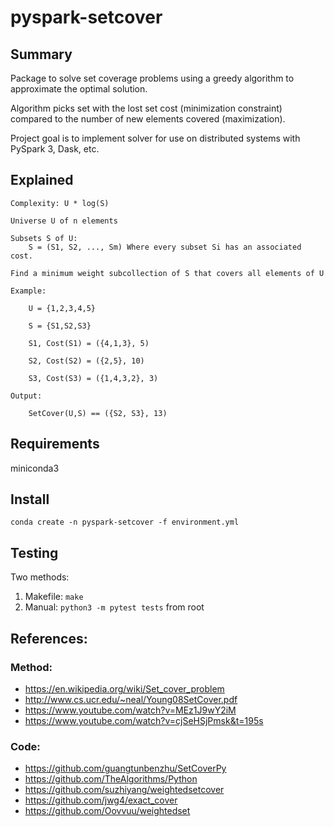 pyspark-setcover
================

## Summary
Package to solve set coverage problems using a greedy algorithm to approximate the optimal solution.

Algorithm picks set with the lost set cost (minimization constraint) compared to the number of new elements covered (maximization).

Project goal is to implement solver for use on distributed systems with PySpark 3, Dask, etc.


## Explained
```
Complexity: U * log(S)

Universe U of n elements

Subsets S of U:
    S = (S1, S2, ..., Sm) Where every subset Si has an associated cost.

Find a minimum weight subcollection of S that covers all elements of U

Example:

    U = {1,2,3,4,5}
    
    S = {S1,S2,S3}

    S1, Cost(S1) = ({4,1,3}, 5)

    S2, Cost(S2) = ({2,5}, 10)

    S3, Cost(S3) = ({1,4,3,2}, 3)

Output:

    SetCover(U,S) == ({S2, S3}, 13)
```

## Requirements

miniconda3

## Install

```shell
conda create -n pyspark-setcover -f environment.yml
```

## Testing
 
Two methods:

1. Makefile: `make`
2. Manual: `python3 -m pytest tests` from root

## References:

### Method:
- https://en.wikipedia.org/wiki/Set_cover_problem
- http://www.cs.ucr.edu/~neal/Young08SetCover.pdf
- https://www.youtube.com/watch?v=MEz1J9wY2iM
- https://www.youtube.com/watch?v=cjSeHSjPmsk&t=195s

### Code:
- https://github.com/guangtunbenzhu/SetCoverPy
- https://github.com/TheAlgorithms/Python
- https://github.com/suzhiyang/weightedsetcover
- https://github.com/jwg4/exact_cover
- https://github.com/Oovvuu/weightedset
